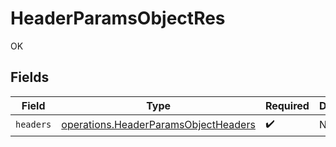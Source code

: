 # HeaderParamsObjectRes

OK


## Fields

| Field                                                                                        | Type                                                                                         | Required                                                                                     | Description                                                                                  |
| -------------------------------------------------------------------------------------------- | -------------------------------------------------------------------------------------------- | -------------------------------------------------------------------------------------------- | -------------------------------------------------------------------------------------------- |
| `headers`                                                                                    | [operations.HeaderParamsObjectHeaders](../../models/operations/headerparamsobjectheaders.md) | :heavy_check_mark:                                                                           | N/A                                                                                          |